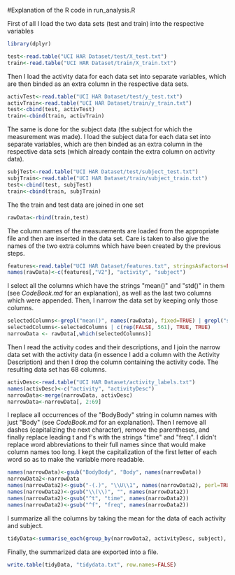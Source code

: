 #Explanation of the R code in run_analysis.R

First of all I load the two data sets (test and train) into the respective variables
```R
library(dplyr)

test<-read.table("UCI HAR Dataset/test/X_test.txt")
train<-read.table("UCI HAR Dataset/train/X_train.txt")
```
Then I load the activity data for each data set into separate variables, which are then binded as an extra column
in the respective data sets.
```R
activTest<-read.table("UCI HAR Dataset/test/y_test.txt")
activTrain<-read.table("UCI HAR Dataset/train/y_train.txt")
test<-cbind(test, activTest)
train<-cbind(train, activTrain)
```
The same is done for the subject data (the subject for which the measurement was made).
I load the subject data for each data set into separate variables, which are then binded as an extra column
in the respective data sets (which already contain the extra column on activity data).
```R
subjTest<-read.table("UCI HAR Dataset/test/subject_test.txt")
subjTrain<-read.table("UCI HAR Dataset/train/subject_train.txt")
test<-cbind(test, subjTest)
train<-cbind(train, subjTrain)
```
The the train and test data are joined in one set
```R
rawData<-rbind(train,test)
```
The column names of the measurements are loaded from the appropriate file and then
are inserted in the data set. Care is taken to also give the names of the two extra columns
which have been created by the previous steps.
```R
features<-read.table("UCI HAR Dataset/features.txt", stringsAsFactors=FALSE)
names(rawData)<-c(features[,"V2"], "activity", "subject")
```
I select all the columns which have the strings "mean()" and "std()" in them (see *CodeBook.md* for an explanation), as well
as the last two columns which were appended. Then, I narrow the data set by keeping only those columns.
```R
selectedColumns<-grepl("mean()", names(rawData), fixed=TRUE) | grepl("std()", names(rawData), fixed=TRUE)
selectedColumns<-selectedColumns | c(rep(FALSE, 561), TRUE, TRUE)
narrowData <- rawData[,which(selectedColumns)]
```
Then I read the activity codes and their descriptions, and I join
the narrow data set with the activity data (in essence I add a column with the Activity Description)
and then I drop the column containing the activity code. The resulting data set has 68 columns.
```R
activDesc<-read.table("UCI HAR Dataset/activity_labels.txt")
names(activDesc)<-c("activity", "activityDesc")
narrowData<-merge(narrowData, activDesc)
narrowData<-narrowData[, 2:69]
```
I replace all occurrences of the "BodyBody" string in column names with just "Body" 
(see *CodeBook.md* for an explanation). Then I remove all dashes (capitalizing the
next character), remove the parentheses, and finally replace leading t and f's with the
strings "time" and "freq". I didn't replace word abbreviations to their full names
since that would make column names too long. I kept the capitalization of the first
letter of each word so as to make the variable more readable.
```R
names(narrowData)<-gsub("BodyBody", "Body", names(narrowData))
narrowData2<-narrowData
names(narrowData2)<-gsub("-(.)", "\\U\\1", names(narrowData2), perl=TRUE)
names(narrowData2)<-gsub("\\(\\)", "", names(narrowData2))
names(narrowData2)<-gsub("^t", "time", names(narrowData2))
names(narrowData2)<-gsub("^f", "freq", names(narrowData2))
```
I summarize all the columns by taking the mean for the data of each activity and subject.
```R
tidyData<-summarise_each(group_by(narrowData2, activityDesc, subject), funs(mean))
```
Finally, the summarized data are exported into a file.
```R
write.table(tidyData, "tidydata.txt", row.names=FALSE)
```